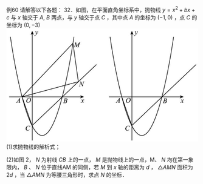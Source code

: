例60 请解答以下各题： 32．如图，在平面直角坐标系中，抛物线 $y = x ^ { 2 } + b x + c$ 与 $x$ 轴交于 $A , \ B$ 两点，与 $y$ 轴交于点 $C$ ，其中点 $A$ 的坐标为 $\left( - 1 , 0 \right)$ ，点 $C$ 的坐标为 $\left( 0 , - 3 \right)$
![](<../../qs_image_DB/专题3-2_一网打尽14类·二次函数的存在性问题（解析版）_/d184e67266738dd5a6ed141a47b755e0c8bb33a94c8402516fb4f64228fed2e8.jpg>)
(1)求抛物线的解析式；

(2)如图 2， $N$ 为射线 $C B$ 上的一点， $M$ 是抛物线上的一点，M、 $N$ 均在第一象限内， $B$ 、 $N$ 位于直线AM 的同侧，若 $M$ 到 $x$ 轴的距离为 $d$ ， $\triangle A M N$ 面积为 $2 d$ ，当 $\triangle A M N$ 为等腰三角形时，求点 $N$ 的坐标．
